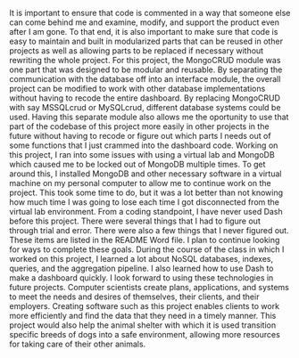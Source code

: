 It is important to ensure that code is commented in a way that someone else can come behind me and examine, modify, and support the product even after I am gone. To that end, it is also important to make sure that code is easy to maintain and built in modularized parts that can be reused in other projects as well as allowing parts to be replaced if necessary without rewriting the whole project.
For this project, the MongoCRUD module was one part that was designed to be modular and reusable. By separating the communication with the database off into an interface module, the overall project can be modified to work with other database implementations without having to recode the entire dashboard. By replacing MongoCRUD with say MSSQLcrud or MySQLcrud, different database systems could be used. Having this separate module also allows me the oportunity to use that part of the codebase of this project more easily in other projects in the future without having to recode or figure out which parts I needs out of some functions that I just crammed into the dashboard code.
Working on this project, I ran into some issues with using a virtual lab and MongoDB which caused me to be locked out of MongoDB multiple times. To get around this, I installed MongoDB and other necessary software in a virtual machine on my personal computer to allow me to continue work on the project. This took some time to do, but it was a lot better than not knowing how much time I was going to lose each time I got disconnected from the virtual lab environment. From a coding standpoint, I have never used Dash before this project. There were several things that I had to figure out through trial and error. There were also a few things that I never figured out. These items are listed in the README Word file. I plan to continue looking for ways to complete these goals.
During the course of the class in which I worked on this project, I learned a lot about NoSQL databases, indexes, queries, and the aggregation pipeline. I also learned how to use Dash to make a dashboard quickly. I look forward to using these technologies in future projects.
Computer scientists create plans, applications, and systems to meet the needs and desires of themselves, their clients, and their employers. Creating software such as this project enables clients to work more efficiently and find the data that they need in a timely manner. This project would also help the animal shelter with which it is used transition specific breeds of dogs into a safe environment, allowing more resources for taking care of their other animals.
